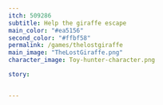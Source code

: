 ```yaml
---
itch: 509286
subtitle: Help the giraffe escape
main_color: "#ea5156"
second_color: "#ffbf58"
permalink: /games/thelostgiraffe
main_image: "TheLostGiraffe.png"
character_image: Toy-hunter-character.png

story:


---
```

